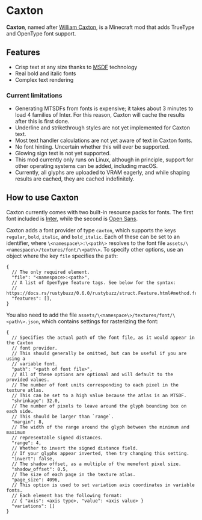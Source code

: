# Caxton

**Caxton**, named after [William Caxton], is a Minecraft mod that adds TrueType and OpenType font support.

## Features

* Crisp text at any size thanks to [MSDF] technology
* Real bold and italic fonts
* Complex text rendering

### Current limitations

* Generating MTSDFs from fonts is expensive; it takes about 3 minutes to load 4 families of Inter. For this reason,
  Caxton will cache the results after this is first done.
* Underline and strikethrough styles are not yet implemented for Caxton text.
* Most text handler calculations are not yet aware of text in Caxton fonts.
* No font hinting. Uncertain whether this will ever be supported.
* Glowing sign text is not yet supported.
* This mod currently only runs on Linux, although in principle, support for other operating systems can be added,
  including macOS.
* Currently, all glyphs are uploaded to VRAM eagerly, and while shaping results are cached, they are cached
  indefinitely.

## How to use Caxton

Caxton currently comes with two built-in resource packs for fonts. The first font included is [Inter], while the second
is [Open Sans].

Caxton adds a font provider of type `caxton`, which supports the keys `regular`, `bold`, `italic`, and `bold_italic`.
Each of these can be set to an identifier, where `\<namespace\>:\<path\>` resolves
to the font file `assets/\<namespace\>/textures/font/\<path\>`. To specify other options, use an object where the
key `file` specifies the path:

```json5
{
  // The only required element.
  "file": "<namespace>:<path>",
  // A list of OpenType feature tags. See below for the syntax:
  // https://docs.rs/rustybuzz/0.6.0/rustybuzz/struct.Feature.html#method.from_str
  "features": [],
}
```

You also need to add the file `assets/\<namespace\>/textures/font/\<path\>.json`, which contains settings for
rasterizing the font:

```json5
{
  // Specifies the actual path of the font file, as it would appear in the Caxton
  // font provider.
  // This should generally be omitted, but can be useful if you are using a
  // variable font.
  "path": "<path of font file>",
  // All of these options are optional and will default to the provided values.
  // The number of font units corresponding to each pixel in the texture atlas.
  // This can be set to a high value because the atlas is an MTSDF.
  "shrinkage": 32.0,
  // The number of pixels to leave around the glyph bounding box on each side.
  // This should be larger than `range`.
  "margin": 8,
  // The width of the range around the glyph between the minimum and maximum
  // representable signed distances.
  "range": 4,
  // Whether to invert the signed distance field.
  // If your glyphs appear inverted, then try changing this setting.
  "invert": false,
  // The shadow offset, as a multiple of the memefont pixel size.
  "shadow_offset": 0.5,
  // The size of each page in the texture atlas.
  "page_size": 4096,
  // This option is used to set variation axis coordinates in variable fonts.
  // Each element has the following format:
  // { "axis": <axis type>, "value": <axis value> }
  "variations": []
}
```

[William Caxton]: https://en.wikipedia.org/wiki/William_Caxton

[MSDF]: https://github.com/Chlumsky/msdfgen

[Inter]: https://github.com/rsms/inter

[Open Sans]: https://github.com/googlefonts/opensans
